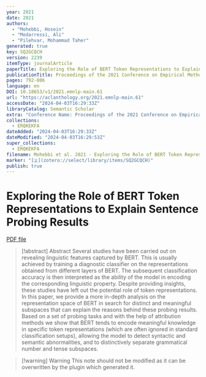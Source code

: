 ```yaml
---
year: 2021
date: 2021
authors:
  - "Mohebbi, Hosein"
  - "Modarressi, Ali"
  - "Pilehvar, Mohammad Taher"
generated: true
key: SQ2GCQCH
version: 2239
itemType: journalArticle
paperTitle: Exploring the Role of BERT Token Representations to Explain Sentence Probing Results
publicationTitle: Proceedings of the 2021 Conference on Empirical Methods in Natural Language Processing
pages: 792-806
language: en
DOI: 10.18653/v1/2021.emnlp-main.61
url: "https://aclanthology.org/2021.emnlp-main.61"
accessDate: "2024-04-03T16:29:33Z"
libraryCatalog: Semantic Scholar
extra: "Conference Name: Proceedings of the 2021 Conference on Empirical Methods in Natural Language Processing Place: Online and Punta Cana, Dominican Republic Publisher: Association for Computational Linguistics"
collections:
  - ERQKEKFA
dateAdded: "2024-04-03T16:29:33Z"
dateModified: "2024-04-03T16:29:53Z"
super_collections:
  - ERQKEKFA
filename: Mohebbi et al. 2021 - Exploring the Role of BERT Token Representations to Explain Sentence Probing Results.pdf
marker: "[🇿](zotero://select/library/items/SQ2GCQCH)"
publish: true
---
```

# Exploring the Role of BERT Token Representations to Explain Sentence Probing Results

[PDF file](/Papers/PDFs/Mohebbi%20et%20al.%202021%20-%20Exploring%20the%20Role%20of%20BERT%20Token%20Representations%20to%20Explain%20Sentence%20Probing%20Results.pdf)

> [!abstract] Abstract
> Several studies have been carried out on revealing linguistic features captured by BERT. This is usually achieved by training a diagnostic classifier on the representations obtained from different layers of BERT. The subsequent classification accuracy is then interpreted as the ability of the model in encoding the corresponding linguistic property. Despite providing insights, these studies have left out the potential role of token representations. In this paper, we provide a more in-depth analysis on the representation space of BERT in search for distinct and meaningful subspaces that can explain the reasons behind these probing results. Based on a set of probing tasks and with the help of attribution methods we show that BERT tends to encode meaningful knowledge in specific token representations (which are often ignored in standard classification setups), allowing the model to detect syntactic and semantic abnormalities, and to distinctively separate grammatical number and tense subspaces.

>[!warning] Warning
> This note should not be modified as it can be overwritten by the plugin which generated it.

